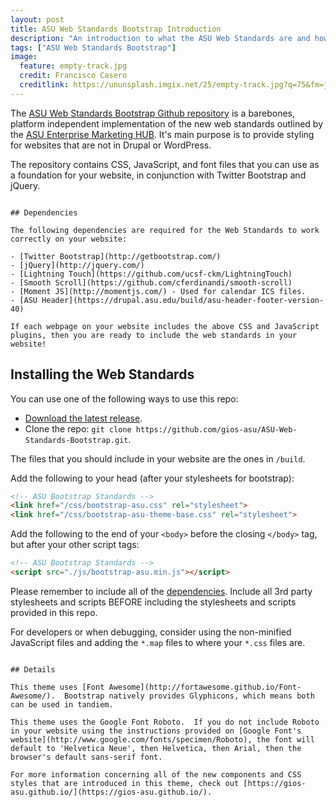 ```yaml
---
layout: post
title: ASU Web Standards Bootstrap Introduction
description: "An introduction to what the ASU Web Standards are and how to use the ASU Web Standards Bootstap Repo."
tags: ["ASU Web Standards Bootstrap"]
image:
  feature: empty-track.jpg
  credit: Francisco Casero
  creditlink: https://ununsplash.imgix.net/25/empty-track.jpg?q=75&fm=jpg&s=ff243e360ba24d29009695c0dce4e71a
---
```


The [ASU Web Standards Bootstrap Github repository](https://github.com/gios-asu/ASU-Web-Standards-Bootstrap) is a barebones, platform independent implementation of the new web standards outlined by the [ASU Enterprise Marketing HUB](https://hub.asu.edu/).  It's main purpose is to provide styling for websites that are not in Drupal or WordPress.

The repository contains CSS, JavaScript, and font files that you can use as a foundation for your website, in conjunction with Twitter Bootstrap and jQuery. 
~~~

## Dependencies

The following dependencies are required for the Web Standards to work correctly on your website:

- [Twitter Bootstrap](http://getbootstrap.com/)
- [jQuery](http://jquery.com/)
- [Lightning Touch](https://github.com/ucsf-ckm/LightningTouch)
- [Smooth Scroll](https://github.com/cferdinandi/smooth-scroll)
- [Moment JS](http://momentjs.com/) - Used for calendar ICS files.
- [ASU Header](https://drupal.asu.edu/build/asu-header-footer-version-40)

If each webpage on your website includes the above CSS and JavaScript plugins, then you are ready to include the web standards in your website!
~~~

## Installing the Web Standards

You can use one of the following ways to use this repo:

- [Download the latest release](https://github.com/gios-asu/ASU-Web-Standards-Bootstrap/releases).
- Clone the repo: `git clone https://github.com/gios-asu/ASU-Web-Standards-Bootstrap.git`.

The files that you should include in your website are the ones in `/build`.

Add the following to your head (after your stylesheets for bootstrap):

```html
<!-- ASU Bootstrap Standards -->
<link href="/css/bootstrap-asu.css" rel="stylesheet">
<link href="/css/bootstrap-asu-theme-base.css" rel="stylesheet">
```

Add the following to the end of your `<body>` before the closing `</body>` tag, but after your other script tags:

```html
<!-- ASU Bootstrap Standards -->
<script src="./js/bootstrap-asu.min.js"></script>
```

Please remember to include all of the [dependencies](#dependencies).  Include all 3rd party stylesheets and scripts BEFORE including the stylesheets and scripts provided in this repo.

For developers or when debugging, consider using the non-minified JavaScript files and adding the `*.map` files to where your `*.css` files are.
~~~

## Details

This theme uses [Font Awesome](http://fortawesome.github.io/Font-Awesome/).  Bootstrap natively provides Glyphicons, which means both can be used in tandiem.

This theme uses the Google Font Roboto.  If you do not include Roboto in your website using the instructions provided on [Google Font's website](http://www.google.com/fonts/specimen/Roboto), the font will default to 'Helvetica Neue', then Helvetica, then Arial, then the browser's default sans-serif font.

For more information concerning all of the new components and CSS styles that are introduced in this theme, check out [https://gios-asu.github.io/](https://gios-asu.github.io/).

